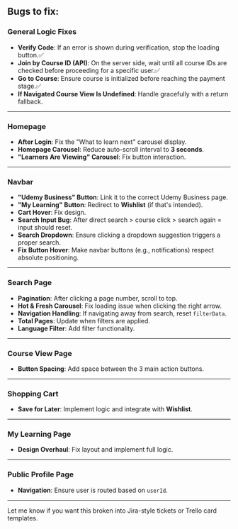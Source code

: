 ## Bugs to fix:

### General Logic Fixes

- **Verify Code**: If an error is shown during verification, stop the loading button.✅
- **Join by Course ID (API)**: On the server side, wait until all course IDs are checked before proceeding for a specific user.✅
- **Go to Course**: Ensure course is initialized before reaching the payment stage.✅
- **If Navigated Course View Is Undefined**: Handle gracefully with a return fallback.

---

### Homepage

- **After Login**: Fix the "What to learn next" carousel display.
- **Homepage Carousel**: Reduce auto-scroll interval to **3 seconds**.
- **"Learners Are Viewing" Carousel**: Fix button interaction.

---

### Navbar

- **"Udemy Business" Button**: Link it to the correct Udemy Business page.
- **"My Learning" Button**: Redirect to **Wishlist** (if that's intended).
- **Cart Hover**: Fix design.
- **Search Input Bug**: After direct search > course click > search again = input should reset.
- **Search Dropdown**: Ensure clicking a dropdown suggestion triggers a proper search.
- **Fix Button Hover**: Make navbar buttons (e.g., notifications) respect absolute positioning.

---

### Search Page

- **Pagination**: After clicking a page number, scroll to top.
- **Hot & Fresh Carousel**: Fix loading issue when clicking the right arrow.
- **Navigation Handling**: If navigating away from search, reset `filterData`.
- **Total Pages**: Update when filters are applied.
- **Language Filter**: Add filter functionality.

---

### Course View Page

- **Button Spacing**: Add space between the 3 main action buttons.

---

### Shopping Cart

- **Save for Later**: Implement logic and integrate with **Wishlist**.

---

### My Learning Page

- **Design Overhaul**: Fix layout and implement full logic.

---

### Public Profile Page

- **Navigation**: Ensure user is routed based on `userId`.

---

Let me know if you want this broken into Jira-style tickets or Trello card templates.

